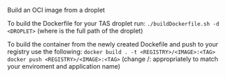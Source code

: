 Build an OCI image from a droplet

To build the Dockerfile for your TAS droplet run:
`./buildDockerfile.sh -d <DROPLET>`
(where <DROPLET> is the full path of the droplet)

To build the container from the newly created Dockefile and push to your registry use the following:
`docker build . -t <REGISTRY>/<IMAGE>:<TAG>`
`docker push <REGISTRY>/<IMAGE>:<TAG>`
(change <REGISTRY>/<IMAGE>:<TAG> appropriately to match your enviroment and application name)


